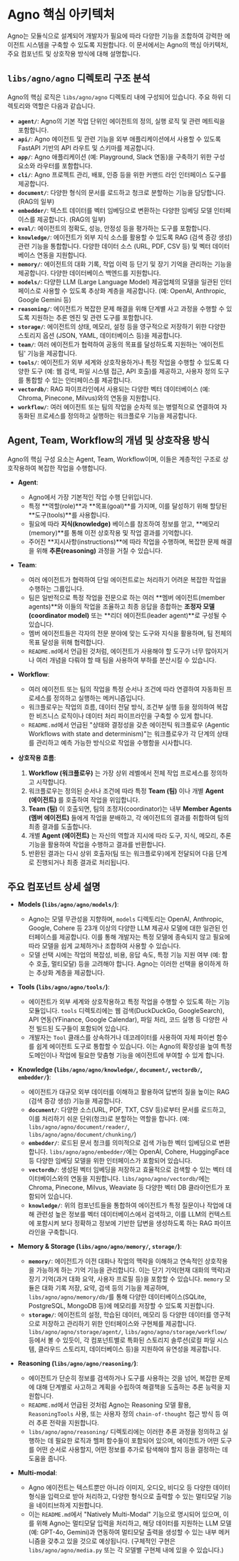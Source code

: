 # Agno 핵심 아키텍처

Agno는 모듈식으로 설계되어 개발자가 필요에 따라 다양한 기능을 조합하여 강력한 에이전트 시스템을 구축할 수 있도록 지원합니다. 이 문서에서는 Agno의 핵심 아키텍처, 주요 컴포넌트 및 상호작용 방식에 대해 설명합니다.

## `libs/agno/agno` 디렉토리 구조 분석

Agno의 핵심 로직은 `libs/agno/agno` 디렉토리 내에 구성되어 있습니다. 주요 하위 디렉토리와 역할은 다음과 같습니다.

*   **`agent/`**: Agno의 기본 작업 단위인 에이전트의 정의, 실행 로직 및 관련 메트릭을 포함합니다.
*   **`api/`**: Agno 에이전트 및 관련 기능을 외부 애플리케이션에서 사용할 수 있도록 FastAPI 기반의 API 라우트 및 스키마를 제공합니다.
*   **`app/`**: Agno 애플리케이션 (예: Playground, Slack 연동)을 구축하기 위한 구성 요소와 라우터를 포함합니다.
*   **`cli/`**: Agno 프로젝트 관리, 배포, 인증 등을 위한 커맨드 라인 인터페이스 도구를 제공합니다.
*   **`document/`**: 다양한 형식의 문서를 로드하고 청크로 분할하는 기능을 담당합니다. (RAG의 일부)
*   **`embedder/`**: 텍스트 데이터를 벡터 임베딩으로 변환하는 다양한 임베딩 모델 인터페이스를 제공합니다. (RAG의 일부)
*   **`eval/`**: 에이전트의 정확도, 성능, 안정성 등을 평가하는 도구를 포함합니다.
*   **`knowledge/`**: 에이전트가 외부 지식 소스를 활용할 수 있도록 RAG (검색 증강 생성) 관련 기능을 통합합니다. 다양한 데이터 소스 (URL, PDF, CSV 등) 및 벡터 데이터베이스 연동을 지원합니다.
*   **`memory/`**: 에이전트의 대화 기록, 작업 이력 등 단기 및 장기 기억을 관리하는 기능을 제공합니다. 다양한 데이터베이스 백엔드를 지원합니다.
*   **`models/`**: 다양한 LLM (Large Language Model) 제공업체의 모델을 일관된 인터페이스로 사용할 수 있도록 추상화 계층을 제공합니다. (예: OpenAI, Anthropic, Google Gemini 등)
*   **`reasoning/`**: 에이전트가 복잡한 문제 해결을 위해 단계별 사고 과정을 수행할 수 있도록 지원하는 추론 엔진 및 관련 도구를 포함합니다.
*   **`storage/`**: 에이전트의 상태, 메모리, 설정 등을 영구적으로 저장하기 위한 다양한 스토리지 옵션 (JSON, YAML, 데이터베이스 등)을 제공합니다.
*   **`team/`**: 여러 에이전트가 협력하여 공동의 목표를 달성하도록 지원하는 '에이전트 팀' 기능을 제공합니다.
*   **`tools/`**: 에이전트가 외부 세계와 상호작용하거나 특정 작업을 수행할 수 있도록 다양한 도구 (예: 웹 검색, 파일 시스템 접근, API 호출)를 제공하고, 사용자 정의 도구를 통합할 수 있는 인터페이스를 제공합니다.
*   **`vectordb/`**: RAG 파이프라인에서 사용되는 다양한 벡터 데이터베이스 (예: Chroma, Pinecone, Milvus)와의 연동을 지원합니다.
*   **`workflow/`**: 여러 에이전트 또는 팀의 작업을 순차적 또는 병렬적으로 연결하여 자동화된 프로세스를 정의하고 실행하는 워크플로우 기능을 제공합니다.

## Agent, Team, Workflow의 개념 및 상호작용 방식

Agno의 핵심 구성 요소는 Agent, Team, Workflow이며, 이들은 계층적인 구조로 상호작용하여 복잡한 작업을 수행합니다.

*   **Agent**:
    *   Agno에서 가장 기본적인 작업 수행 단위입니다.
    *   특정 **역할(role)**과 **목표(goal)**를 가지며, 이를 달성하기 위해 할당된 **도구(tools)**를 사용합니다.
    *   필요에 따라 **지식(knowledge)** 베이스를 참조하여 정보를 얻고, **메모리(memory)**를 통해 이전 상호작용 및 작업 결과를 기억합니다.
    *   주어진 **지시사항(instructions)**에 따라 작업을 수행하며, 복잡한 문제 해결을 위해 **추론(reasoning)** 과정을 거칠 수 있습니다.

*   **Team**:
    *   여러 에이전트가 협력하여 단일 에이전트로는 처리하기 어려운 복잡한 작업을 수행하는 그룹입니다.
    *   팀은 일반적으로 특정 작업을 전문으로 하는 여러 **멤버 에이전트(member agents)**와 이들의 작업을 조율하고 최종 응답을 종합하는 **조정자 모델(coordinator model)** 또는 **리더 에이전트(leader agent)**로 구성될 수 있습니다.
    *   멤버 에이전트들은 각자의 전문 분야에 맞는 도구와 지식을 활용하며, 팀 전체의 목표 달성을 위해 협력합니다.
    *   `README.md`에서 언급된 것처럼, 에이전트가 사용해야 할 도구가 너무 많아지거나 여러 개념을 다뤄야 할 때 팀을 사용하여 부하를 분산시킬 수 있습니다.

*   **Workflow**:
    *   여러 에이전트 또는 팀의 작업을 특정 순서나 조건에 따라 연결하여 자동화된 프로세스를 정의하고 실행하는 메커니즘입니다.
    *   워크플로우는 작업의 흐름, 데이터 전달 방식, 조건부 실행 등을 정의하여 복잡한 비즈니스 로직이나 데이터 처리 파이프라인을 구축할 수 있게 합니다.
    *   `README.md`에서 언급된 "상태와 결정성을 갖춘 에이전틱 워크플로우 (Agentic Workflows with state and determinism)"는 워크플로우가 각 단계의 상태를 관리하고 예측 가능한 방식으로 작업을 수행함을 시사합니다.

*   **상호작용 흐름**:
    1.  **Workflow (워크플로우)** 는 가장 상위 레벨에서 전체 작업 프로세스를 정의하고 시작합니다.
    2.  워크플로우는 정의된 순서나 조건에 따라 특정 **Team (팀)** 이나 개별 **Agent (에이전트)** 를 호출하여 작업을 위임합니다.
    3.  **Team (팀)** 이 호출되면, 팀의 조정자(coordinator)는 내부 **Member Agents (멤버 에이전트)** 들에게 작업을 분배하고, 각 에이전트의 결과를 취합하여 팀의 최종 결과를 도출합니다.
    4.  개별 **Agent (에이전트)** 는 자신의 역할과 지시에 따라 도구, 지식, 메모리, 추론 기능을 활용하여 작업을 수행하고 결과를 반환합니다.
    5.  반환된 결과는 다시 상위 호출자(팀 또는 워크플로우)에게 전달되어 다음 단계로 진행되거나 최종 결과로 처리됩니다.

## 주요 컴포넌트 상세 설명

*   **Models (`libs/agno/agno/models/`)**:
    *   Agno는 모델 무관성을 지향하며, `models` 디렉토리는 OpenAI, Anthropic, Google, Cohere 등 23개 이상의 다양한 LLM 제공사 모델에 대한 일관된 인터페이스를 제공합니다. 이를 통해 개발자는 특정 모델에 종속되지 않고 필요에 따라 모델을 쉽게 교체하거나 조합하여 사용할 수 있습니다.
    *   모델 선택 시에는 작업의 복잡성, 비용, 응답 속도, 특정 기능 지원 여부 (예: 함수 호출, 멀티모달) 등을 고려해야 합니다. Agno는 이러한 선택을 용이하게 하는 추상화 계층을 제공합니다.

*   **Tools (`libs/agno/agno/tools/`)**:
    *   에이전트가 외부 세계와 상호작용하고 특정 작업을 수행할 수 있도록 하는 기능 모듈입니다. `tools` 디렉토리에는 웹 검색(DuckDuckGo, GoogleSearch), API 연동(YFinance, Google Calendar), 파일 처리, 코드 실행 등 다양한 사전 빌드된 도구들이 포함되어 있습니다.
    *   개발자는 `Tool` 클래스를 상속하거나 데코레이터를 사용하여 자체 파이썬 함수를 쉽게 에이전트 도구로 통합할 수 있습니다. 이는 Agno의 확장성을 높여 특정 도메인이나 작업에 필요한 맞춤형 기능을 에이전트에 부여할 수 있게 합니다.

*   **Knowledge (`libs/agno/agno/knowledge/`, `document/`, `vectordb/`, `embedder/`)**:
    *   에이전트가 대규모 외부 데이터를 이해하고 활용하여 답변의 질을 높이는 RAG (검색 증강 생성) 기능을 제공합니다.
    *   **`document/`**: 다양한 소스(URL, PDF, TXT, CSV 등)로부터 문서를 로드하고, 이를 처리하기 쉬운 단위(청크)로 분할하는 역할을 합니다. (예: `libs/agno/agno/document/reader/`, `libs/agno/agno/document/chunking/`)
    *   **`embedder/`**: 로드된 문서 청크를 의미적으로 검색 가능한 벡터 임베딩으로 변환합니다. `libs/agno/agno/embedder/`에는 OpenAI, Cohere, HuggingFace 등 다양한 임베딩 모델을 위한 인터페이스가 포함되어 있습니다.
    *   **`vectordb/`**: 생성된 벡터 임베딩을 저장하고 효율적으로 검색할 수 있는 벡터 데이터베이스와의 연동을 지원합니다. `libs/agno/agno/vectordb/`에는 Chroma, Pinecone, Milvus, Weaviate 등 다양한 벡터 DB 클라이언트가 포함되어 있습니다.
    *   **`knowledge/`**: 위의 컴포넌트들을 통합하여 에이전트가 특정 질문이나 작업에 대해 관련성 높은 정보를 벡터 데이터베이스에서 검색하고, 이를 LLM의 컨텍스트에 포함시켜 보다 정확하고 정보에 기반한 답변을 생성하도록 하는 RAG 파이프라인을 구축합니다.

*   **Memory & Storage (`libs/agno/agno/memory/`, `storage/`)**:
    *   **`memory/`**: 에이전트가 이전 대화나 작업의 맥락을 이해하고 연속적인 상호작용을 가능하게 하는 기억 기능을 관리합니다. 이는 단기 기억(현재 대화의 맥락)과 장기 기억(과거 대화 요약, 사용자 프로필 등)을 포함할 수 있습니다. `memory` 모듈은 대화 기록 저장, 요약, 검색 등의 기능을 제공하며, `libs/agno/agno/memory/db/`를 통해 다양한 데이터베이스(SQLite, PostgreSQL, MongoDB 등)에 메모리를 저장할 수 있도록 지원합니다.
    *   **`storage/`**: 에이전트의 설정, 학습된 데이터, 메모리 등 다양한 데이터를 영구적으로 저장하고 관리하기 위한 인터페이스와 구현체를 제공합니다. `libs/agno/agno/storage/agent/`, `libs/agno/agno/storage/workflow/` 등에서 볼 수 있듯이, 각 컴포넌트별로 특화된 스토리지 솔루션(로컬 파일 시스템, 클라우드 스토리지, 데이터베이스 등)을 지원하여 유연성을 제공합니다.

*   **Reasoning (`libs/agno/agno/reasoning/`)**:
    *   에이전트가 단순히 정보를 검색하거나 도구를 사용하는 것을 넘어, 복잡한 문제에 대해 단계별로 사고하고 계획을 수립하여 해결책을 도출하는 추론 능력을 지원합니다.
    *   `README.md`에서 언급된 것처럼 Agno는 Reasoning 모델 활용, `ReasoningTools` 사용, 또는 사용자 정의 `chain-of-thought` 접근 방식 등 여러 추론 전략을 지원합니다.
    *   `libs/agno/agno/reasoning/` 디렉토리에는 이러한 추론 과정을 정의하고 실행하는 데 필요한 로직과 헬퍼 함수들이 포함되어 있으며, 에이전트가 어떤 도구를 어떤 순서로 사용할지, 어떤 정보를 추가로 탐색해야 할지 등을 결정하는 데 도움을 줍니다.

*   **Multi-modal**:
    *   Agno 에이전트는 텍스트뿐만 아니라 이미지, 오디오, 비디오 등 다양한 데이터 형식을 입력으로 받아 처리하고, 다양한 형식으로 출력할 수 있는 멀티모달 기능을 네이티브하게 지원합니다.
    *   이는 `README.md`에서 "Natively Multi-Modal" 기능으로 명시되어 있으며, 이를 위해 Agno는 멀티모달 입력을 처리하고, 해당 데이터를 지원하는 LLM 모델(예: GPT-4o, Gemini)과 연동하여 멀티모달 출력을 생성할 수 있는 내부 메커니즘을 갖추고 있을 것으로 예상됩니다. (구체적인 구현은 `libs/agno/agno/media.py` 또는 각 모델별 구현체 내에 있을 수 있습니다.)
